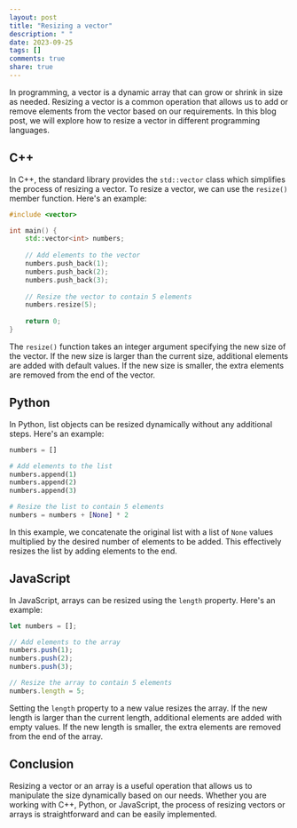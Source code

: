 ```yaml
---
layout: post
title: "Resizing a vector"
description: " "
date: 2023-09-25
tags: []
comments: true
share: true
---
```


In programming, a vector is a dynamic array that can grow or shrink in size as needed. Resizing a vector is a common operation that allows us to add or remove elements from the vector based on our requirements. In this blog post, we will explore how to resize a vector in different programming languages.

## C++

In C++, the standard library provides the `std::vector` class which simplifies the process of resizing a vector. To resize a vector, we can use the `resize()` member function. Here's an example:

```cpp
#include <vector>

int main() {
    std::vector<int> numbers;
    
    // Add elements to the vector
    numbers.push_back(1);
    numbers.push_back(2);
    numbers.push_back(3);
    
    // Resize the vector to contain 5 elements
    numbers.resize(5);
    
    return 0;
}
```

The `resize()` function takes an integer argument specifying the new size of the vector. If the new size is larger than the current size, additional elements are added with default values. If the new size is smaller, the extra elements are removed from the end of the vector.

## Python

In Python, list objects can be resized dynamically without any additional steps. Here's an example:

```python
numbers = []

# Add elements to the list
numbers.append(1)
numbers.append(2)
numbers.append(3)

# Resize the list to contain 5 elements
numbers = numbers + [None] * 2
```

In this example, we concatenate the original list with a list of `None` values multiplied by the desired number of elements to be added. This effectively resizes the list by adding elements to the end.

## JavaScript

In JavaScript, arrays can be resized using the `length` property. Here's an example:

```javascript
let numbers = [];

// Add elements to the array
numbers.push(1);
numbers.push(2);
numbers.push(3);

// Resize the array to contain 5 elements
numbers.length = 5;
```

Setting the `length` property to a new value resizes the array. If the new length is larger than the current length, additional elements are added with empty values. If the new length is smaller, the extra elements are removed from the end of the array.

## Conclusion

Resizing a vector or an array is a useful operation that allows us to manipulate the size dynamically based on our needs. Whether you are working with C++, Python, or JavaScript, the process of resizing vectors or arrays is straightforward and can be easily implemented.